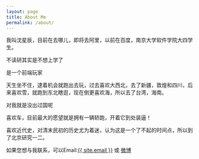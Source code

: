 ```yaml
---
layout: page
title: About Me
permalink: /about/
---
```


我叫沈星辰，目前在去哪儿，即将去阿里，以前在百度，南京大学软件学院大四学生。

不读研其实是不想上学了

是一个前端玩家

天生坐不住，逮着机会就跑出去玩，过去喜欢大西北，去了新疆，敦煌和四川，后来喜欢雪，就跑到东北瞎逛，现在倒更喜欢海，所以去了台湾，海南。

对我就是没出过国呢

喜欢车，目前最大的愿望就是拥有一辆轿跑，开着它到处装逼！

喜欢近代史，对清末民初的历史尤为着迷，认为这是一个了不起的时间点，所以到了北京研究一二。

如果您想与我联系，可以Email:<a href="mailto:{{ site.email }}">{{ site.email }}</a>
或 <a href="http://weibo.com/2645114903/profile?topnav=1&wvr=5&user=1" target="_blanket">微博</a>

